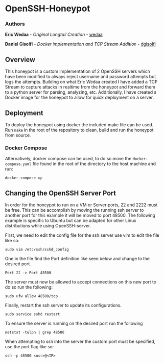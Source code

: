# OpenSSH-Honeypot

### Authors

**Eric Wedaa** - *Original Longtail Creation* - [wedaa](https://github.com/wedaa)

**Daniel Gisolfi** - *Docker implementation and TCP Stream Addition* - [dgisolfi](https://github.com/dgisolfi)

## Overview

This honeypot is a custom implementation of 2 OpenSSH servers which have been modified to always reject username and password attempts but logs the attempts. Building on what Eric Wedaa created I have added a TCP Stream to capture attacks in realtime from the honeypot and forward them to a python server for parsing, analyzing, etc. Additionally, I have created a Docker image for the honeypot to allow for quick deployment on a server.

## Deployment

To deploy the honeypot using docker the included make file can be used. Run `make` in the root of the repository to clean, build and run the honeypot from source.

### Docker Compose

Alternatively, docker compose can be used, to do so move the `docker-compose.yaml` file found in the root of the directory to the host machine and run:

```
docker-compose up
```

## Changing the OpenSSH Server Port

In order for the honeypot to run on a VM or Server ports, 22 and 2222 must be free. This can be accomplish by moving the running ssh server to another port for this example it will be moved to port 48500. The following example is specific to Ubuntu but can be adapted for other Linux distributions while using OpenSSH-server.

First, we need to edit the config file for the ssh server use vim to edit the file like so:

```
sudo vim /etc/ssh/sshd_config
```

One in the file find the Port definition like seen below and change to the desired port.

```
Port 22 -> Port 48500
```

The server must now be allowed to accept connections on this new port to do so run the following:

```
sudo ufw allow 48500/tcp
```

Finally, restart the ssh server to update its configurations.

```
sudo service sshd restart
```

To ensure the server is running on the desired port run the following

```
netstat -tulpn | grep 48500
```

When attempting to ssh into the server the custom port must be specified, use the port flag like so:

```
ssh -p 48500 <usr>@<IP>
```

